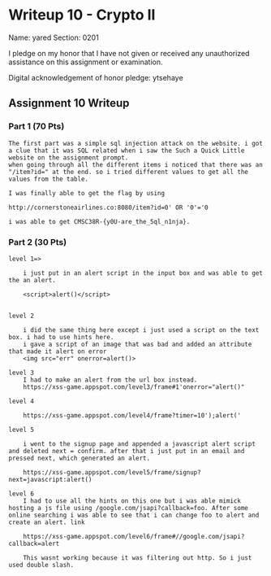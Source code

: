 Writeup 10 - Crypto II
=====

Name: yared
Section: 0201

I pledge on my honor that I have not given or received any unauthorized assistance on this assignment or examination.

Digital acknowledgement of honor pledge: ytsehaye	

## Assignment 10 Writeup

### Part 1 (70 Pts)
	The first part was a simple sql injection attack on the website. i got a clue that it was SQL related when i saw the Such a Quick Little website on the assignment prompt.
	when going through all the different items i noticed that there was an "/item?id=" at the end. so i tried different values to get all the values from the table. 

	I was finally able to get the flag by using

	http://cornerstoneairlines.co:8080/item?id=0' OR '0'='0

	i was able to get CMSC38R-{y0U-are_the_5ql_n1nja}.

### Part 2 (30 Pts)
	
	level 1=> 
		
		i just put in an alert script in the input box and was able to get the an alert. 

		<script>alert()</script>


	level 2
		
		i did the same thing here except i just used a script on the text box. i had to use hints here. 
		i gave a script of an image that was bad and added an attribute that made it alert on error
		<img src="err" onerror=alert()>

	level 3
		I had to make an alert from the url box instead.
		https://xss-game.appspot.com/level3/frame#1'onerror="alert()"

	level 4

		https://xss-game.appspot.com/level4/frame?timer=10');alert('

	level 5
		
		i went to the signup page and appended a javascript alert script and deleted next = confirm. after that i just put in an email and pressed next, which generated an alert. 

		https://xss-game.appspot.com/level5/frame/signup?next=javascript:alert()

	level 6
		I had to use all the hints on this one but i was able mimick hosting a js file using /google.com/jsapi?callback=foo. After some online searching i was able to see that i can change foo to alert and create an alert. link

		https://xss-game.appspot.com/level6/frame#//google.com/jsapi?callback=alert

		This wasnt working because it was filtering out http. So i just used double slash.


